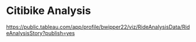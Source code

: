 # Citibike Analysis



https://public.tableau.com/app/profile/bwipper22/viz/RideAnalysisData/RideAnalysisStory?publish=yes

